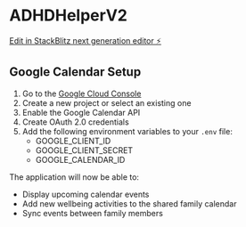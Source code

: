 # ADHDHelperV2

[Edit in StackBlitz next generation editor ⚡️](https://stackblitz.com/~/github.com/SuperRich/ADHDHelperV2)

## Google Calendar Setup

1. Go to the [Google Cloud Console](https://console.cloud.google.com)
2. Create a new project or select an existing one
3. Enable the Google Calendar API
4. Create OAuth 2.0 credentials
5. Add the following environment variables to your `.env` file:
   - GOOGLE_CLIENT_ID
   - GOOGLE_CLIENT_SECRET
   - GOOGLE_CALENDAR_ID

The application will now be able to:
- Display upcoming calendar events
- Add new wellbeing activities to the shared family calendar
- Sync events between family members